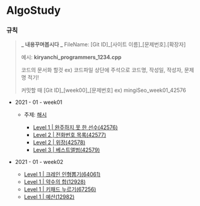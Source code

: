 # AlgoStudy

### 규칙

> **_ 내용꾸며봅시다 _**
> FileName: [Git ID]\_[사이트 이름]\_[문제번호].[확장자]
>
> 예시: **kiryanchi_programmers_1234.cpp**
>
> 코드의 문서화 할것 ex) 코드파일 상단에 주석으로 코드명, 작성일, 작성자, 문제명 적기!
>
> 커밋할 때 [Git ID]\_[week00]\_[문제번호] ex) mingiSeo_week01_42576

- 2021 - 01 - week01

  - 주제: [해시](https://programmers.co.kr/learn/courses/30/parts/12077)

    - [Level 1 | 완주하지 못 한 선수(42576)](https://programmers.co.kr/learn/courses/30/lessons/42576)
    - [Level 2 | 전화번호 목록(42577)](https://programmers.co.kr/learn/courses/30/lessons/42577)
    - [Level 2 | 위장(42578)](https://programmers.co.kr/learn/courses/30/lessons/42578)
    - [Level 3 | 베스트앨범(42579)](https://programmers.co.kr/learn/courses/30/lessons/42579)

- 2021 - 01 - week02

  - [Level 1 | 크레인 인형뽑기(64061)](https://programmers.co.kr/learn/courses/30/lessons/64061)
  - [Level 1 | 약수의 합(12928)](https://programmers.co.kr/learn/courses/30/lessons/12928)
  - [Level 1 | 키패드 누르기(67256)](https://programmers.co.kr/learn/courses/30/lessons/67256)
  - [Level 1 | 예산(12982)](https://programmers.co.kr/learn/courses/30/lessons/12982)
